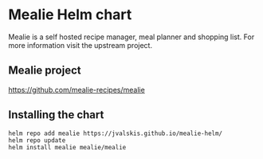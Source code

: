 # Mealie Helm chart
Mealie is a self hosted recipe manager, meal planner and shopping list. For more information visit the upstream project.

## Mealie project
https://github.com/mealie-recipes/mealie

## Installing the chart
```console
helm repo add mealie https://jvalskis.github.io/mealie-helm/
helm repo update
helm install mealie mealie/mealie
```
